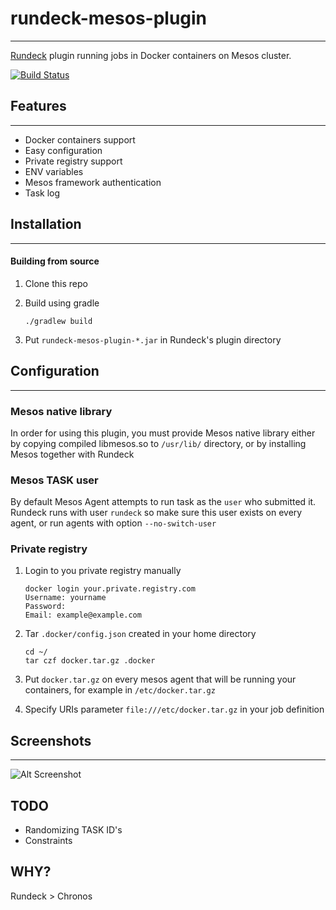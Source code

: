 # rundeck-mesos-plugin
------------------------------------
[Rundeck](http://rundeck.org) plugin running jobs in Docker containers on Mesos cluster.

[![Build Status](https://travis-ci.org/farmapromlab/rundeck-mesos-plugin.svg?branch=master)](https://travis-ci.org/farmapromlab/rundeck-mesos-plugin)

## Features
------------------------------------
- Docker containers support
- Easy configuration 
- Private registry support
- ENV variables
- Mesos framework authentication
- Task log

## Installation
------------------------------------

#### Building from source
 1) Clone this repo
 
 2) Build using gradle
            
        ./gradlew build
 3) Put `rundeck-mesos-plugin-*.jar` in Rundeck's plugin directory

## Configuration
------------------------------------

### Mesos native library

In order for using this plugin, you must provide Mesos native library either by copying compiled libmesos.so to `/usr/lib/` directory, or by installing Mesos together with Rundeck

### Mesos TASK user

By default Mesos Agent attempts to run task as the `user` who submitted it. Rundeck runs with user `rundeck` so make sure this user exists on every agent, or run agents with option `--no-switch-user`

### Private registry
 1) Login to you private registry manually
        
        docker login your.private.registry.com
        Username: yourname
        Password:
        Email: example@example.com
 2) Tar `.docker/config.json` created in your home directory
 
        cd ~/
        tar czf docker.tar.gz .docker
        
 3) Put `docker.tar.gz` on every mesos agent that will be running your containers, for example in `/etc/docker.tar.gz`

 4) Specify URIs parameter `file:///etc/docker.tar.gz` in your job definition
 
## Screenshots
------------------------------------

![Alt Screenshot](https://raw.githubusercontent.com/farmapromlab/rundeck-mesos-plugin/master/screenshots/screen.jpg "Rundeck mesos plugin")
 
## TODO
 - Randomizing TASK ID's
 - Constraints

## WHY?

 Rundeck > Chronos
